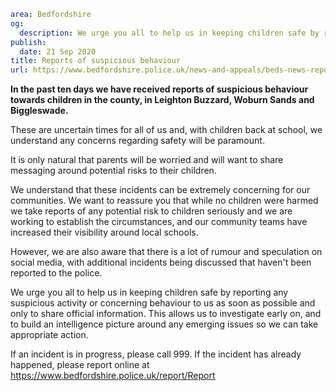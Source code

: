 ```yaml
area: Bedfordshire
og:
  description: We urge you all to help us in keeping children safe by reporting any suspicious activity or concerning behaviour to us as soon as possible and only to share official information.
publish:
  date: 21 Sep 2020
title: Reports of suspicious behaviour
url: https://www.bedfordshire.police.uk/news-and-appeals/beds-news-report-suspicious-sep20
```

**In the past ten days we have received reports of suspicious behaviour towards children in the county, in Leighton Buzzard, Woburn Sands and Biggleswade.**

These are uncertain times for all of us and, with children back at school, we understand any concerns regarding safety will be paramount.

It is only natural that parents will be worried and will want to share messaging around potential risks to their children.

We understand that these incidents can be extremely concerning for our communities. We want to reassure you that while no children were harmed we take reports of any potential risk to children seriously and we are working to establish the circumstances, and our community teams have increased their visibility around local schools.

However, we are also aware that there is a lot of rumour and speculation on social media, with additional incidents being discussed that haven't been reported to the police.

We urge you all to help us in keeping children safe by reporting any suspicious activity or concerning behaviour to us as soon as possible and only to share official information. This allows us to investigate early on, and to build an intelligence picture around any emerging issues so we can take appropriate action.

If an incident is in progress, please call 999. If the incident has already happened, please report online at https://www.bedfordshire.police.uk/report/Report
